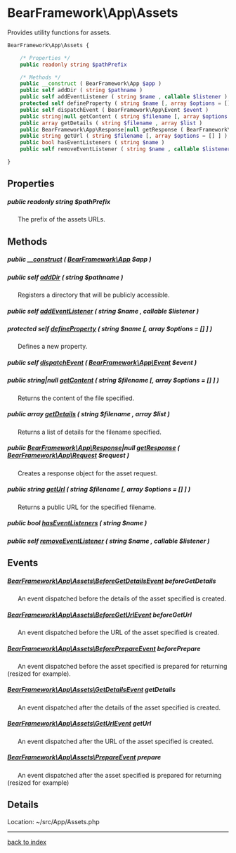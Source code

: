 # BearFramework\App\Assets

Provides utility functions for assets.

```php
BearFramework\App\Assets {

	/* Properties */
	public readonly string $pathPrefix

	/* Methods */
	public __construct ( BearFramework\App $app )
	public self addDir ( string $pathname )
	public self addEventListener ( string $name , callable $listener )
	protected self defineProperty ( string $name [, array $options = [] ] )
	public self dispatchEvent ( BearFramework\App\Event $event )
	public string|null getContent ( string $filename [, array $options = [] ] )
	public array getDetails ( string $filename , array $list )
	public BearFramework\App\Response|null getResponse ( BearFramework\App\Request $request )
	public string getUrl ( string $filename [, array $options = [] ] )
	public bool hasEventListeners ( string $name )
	public self removeEventListener ( string $name , callable $listener )

}
```

## Properties

##### public readonly string $pathPrefix

&nbsp;&nbsp;&nbsp;&nbsp;&nbsp;&nbsp;The prefix of the assets URLs.

## Methods

##### public [__construct](bearframework.app.assets.__construct.method.md) ( [BearFramework\App](bearframework.app.class.md) $app )

##### public self [addDir](bearframework.app.assets.adddir.method.md) ( string $pathname )

&nbsp;&nbsp;&nbsp;&nbsp;&nbsp;&nbsp;Registers a directory that will be publicly accessible.

##### public self [addEventListener](bearframework.app.assets.addeventlistener.method.md) ( string $name , callable $listener )

##### protected self [defineProperty](bearframework.app.assets.defineproperty.method.md) ( string $name [, array $options = [] ] )

&nbsp;&nbsp;&nbsp;&nbsp;&nbsp;&nbsp;Defines a new property.

##### public self [dispatchEvent](bearframework.app.assets.dispatchevent.method.md) ( [BearFramework\App\Event](bearframework.app.event.class.md) $event )

##### public string|null [getContent](bearframework.app.assets.getcontent.method.md) ( string $filename [, array $options = [] ] )

&nbsp;&nbsp;&nbsp;&nbsp;&nbsp;&nbsp;Returns the content of the file specified.

##### public array [getDetails](bearframework.app.assets.getdetails.method.md) ( string $filename , array $list )

&nbsp;&nbsp;&nbsp;&nbsp;&nbsp;&nbsp;Returns a list of details for the filename specified.

##### public [BearFramework\App\Response](bearframework.app.response.class.md)|null [getResponse](bearframework.app.assets.getresponse.method.md) ( [BearFramework\App\Request](bearframework.app.request.class.md) $request )

&nbsp;&nbsp;&nbsp;&nbsp;&nbsp;&nbsp;Creates a response object for the asset request.

##### public string [getUrl](bearframework.app.assets.geturl.method.md) ( string $filename [, array $options = [] ] )

&nbsp;&nbsp;&nbsp;&nbsp;&nbsp;&nbsp;Returns a public URL for the specified filename.

##### public bool [hasEventListeners](bearframework.app.assets.haseventlisteners.method.md) ( string $name )

##### public self [removeEventListener](bearframework.app.assets.removeeventlistener.method.md) ( string $name , callable $listener )

## Events

##### [BearFramework\App\Assets\BeforeGetDetailsEvent](bearframework.app.assets.beforegetdetailsevent.class.md) beforeGetDetails

&nbsp;&nbsp;&nbsp;&nbsp;&nbsp;&nbsp;An event dispatched before the details of the asset specified is created.

##### [BearFramework\App\Assets\BeforeGetUrlEvent](bearframework.app.assets.beforegeturlevent.class.md) beforeGetUrl

&nbsp;&nbsp;&nbsp;&nbsp;&nbsp;&nbsp;An event dispatched before the URL of the asset specified is created.

##### [BearFramework\App\Assets\BeforePrepareEvent](bearframework.app.assets.beforeprepareevent.class.md) beforePrepare

&nbsp;&nbsp;&nbsp;&nbsp;&nbsp;&nbsp;An event dispatched before the asset specified is prepared for returning (resized for example).

##### [BearFramework\App\Assets\GetDetailsEvent](bearframework.app.assets.getdetailsevent.class.md) getDetails

&nbsp;&nbsp;&nbsp;&nbsp;&nbsp;&nbsp;An event dispatched after the details of the asset specified is created.

##### [BearFramework\App\Assets\GetUrlEvent](bearframework.app.assets.geturlevent.class.md) getUrl

&nbsp;&nbsp;&nbsp;&nbsp;&nbsp;&nbsp;An event dispatched after the URL of the asset specified is created.

##### [BearFramework\App\Assets\PrepareEvent](bearframework.app.assets.prepareevent.class.md) prepare

&nbsp;&nbsp;&nbsp;&nbsp;&nbsp;&nbsp;An event dispatched after the asset specified is prepared for returning (resized for example)

## Details

Location: ~/src/App/Assets.php

---

[back to index](index.md)


